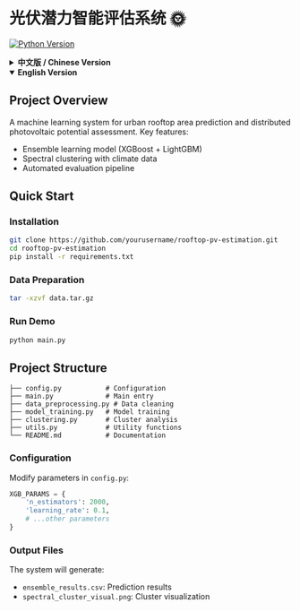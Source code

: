 # 光伏潜力智能评估系统 🌞

[![Python Version](https://img.shields.io/badge/python-3.7%2B-blue.svg)](https://www.python.org/)

<!-- Chinese Version -->
<details>
<summary><b>中文版 / Chinese Version</b></summary>

## 项目概述
使用机器学习方法预测城市屋顶面积，评估分布式光伏安装潜力。包含：
- 基于XGBoost和LightGBM的集成学习模型
- 结合预测数据的谱聚类区域分析
- 自动化评估流程

## 快速开始
### 环境安装
```bash
git clone git@github.com:Heysongsong/ml-pv-potential.git
conda env create -f environment.yml
```
### 准备数据
```bash
tar -xzvf data.tar.gz
```

### 运行示例
```bash
python main.py
```

## 项目结构
```
├── config.py           # 参数配置
├── main.py             # 主入口
├── data_preprocessing.py # 数据清洗
├── model_training.py   # 模型训练
├── clustering.py       # 聚类分析
├── utils.py            # 工具函数
└── README.md           # 说明文档
```

## 详细说明
### 配置修改
在`config.py`中可调整：
```python
XGB_PARAMS = {
    'n_estimators': 2000,
    'learning_rate': 0.1,
    # ...其他参数
}
```

### 输出结果
程序将生成：
- `ensemble_results.csv`：预测结果
- `spectral_cluster_visual.png`：聚类可视化

</details>

<!-- English Version -->
<details open>
<summary><b>English Version</b></summary>

## Project Overview
A machine learning system for urban rooftop area prediction and distributed photovoltaic potential assessment. Key features:
- Ensemble learning model (XGBoost + LightGBM)
- Spectral clustering with climate data
- Automated evaluation pipeline

## Quick Start
### Installation
```bash
git clone https://github.com/yourusername/rooftop-pv-estimation.git
cd rooftop-pv-estimation
pip install -r requirements.txt
```

### Data Preparation
```bash
tar -xzvf data.tar.gz
```

### Run Demo
```bash
python main.py
```

## Project Structure
```
├── config.py           # Configuration
├── main.py             # Main entry
├── data_preprocessing.py # Data cleaning
├── model_training.py   # Model training
├── clustering.py       # Cluster analysis
├── utils.py            # Utility functions
└── README.md           # Documentation
```


### Configuration
Modify parameters in `config.py`:
```python
XGB_PARAMS = {
    'n_estimators': 2000,
    'learning_rate': 0.1,
    # ...other parameters
}
```

### Output Files
The system will generate:
- `ensemble_results.csv`: Prediction results
- `spectral_cluster_visual.png`: Cluster visualization

